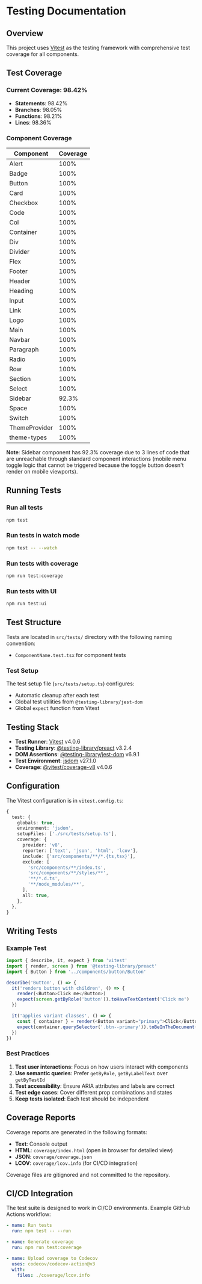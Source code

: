# Testing Documentation

## Overview

This project uses [Vitest](https://vitest.dev/) as the testing framework with comprehensive test coverage for all components.

## Test Coverage

### Current Coverage: 98.42%

- **Statements**: 98.42%
- **Branches**: 98.05%
- **Functions**: 98.21%
- **Lines**: 98.36%

### Component Coverage

| Component | Coverage |
|-----------|----------|
| Alert | 100% |
| Badge | 100% |
| Button | 100% |
| Card | 100% |
| Checkbox | 100% |
| Code | 100% |
| Col | 100% |
| Container | 100% |
| Div | 100% |
| Divider | 100% |
| Flex | 100% |
| Footer | 100% |
| Header | 100% |
| Heading | 100% |
| Input | 100% |
| Link | 100% |
| Logo | 100% |
| Main | 100% |
| Navbar | 100% |
| Paragraph | 100% |
| Radio | 100% |
| Row | 100% |
| Section | 100% |
| Select | 100% |
| Sidebar | 92.3% |
| Space | 100% |
| Switch | 100% |
| ThemeProvider | 100% |
| theme-types | 100% |

**Note**: Sidebar component has 92.3% coverage due to 3 lines of code that are unreachable through standard component interactions (mobile menu toggle logic that cannot be triggered because the toggle button doesn't render on mobile viewports).

## Running Tests

### Run all tests
```bash
npm test
```

### Run tests in watch mode
```bash
npm test -- --watch
```

### Run tests with coverage
```bash
npm run test:coverage
```

### Run tests with UI
```bash
npm run test:ui
```

## Test Structure

Tests are located in `src/tests/` directory with the following naming convention:
- `ComponentName.test.tsx` for component tests

### Test Setup

The test setup file (`src/tests/setup.ts`) configures:
- Automatic cleanup after each test
- Global test utilities from `@testing-library/jest-dom`
- Global `expect` function from Vitest

## Testing Stack

- **Test Runner**: [Vitest](https://vitest.dev/) v4.0.6
- **Testing Library**: [@testing-library/preact](https://testing-library.com/docs/preact-testing-library/intro/) v3.2.4
- **DOM Assertions**: [@testing-library/jest-dom](https://github.com/testing-library/jest-dom) v6.9.1
- **Test Environment**: [jsdom](https://github.com/jsdom/jsdom) v27.1.0
- **Coverage**: [@vitest/coverage-v8](https://vitest.dev/guide/coverage.html) v4.0.6

## Configuration

The Vitest configuration is in `vitest.config.ts`:

```typescript
{
  test: {
    globals: true,
    environment: 'jsdom',
    setupFiles: ['./src/tests/setup.ts'],
    coverage: {
      provider: 'v8',
      reporter: ['text', 'json', 'html', 'lcov'],
      include: ['src/components/**/*.{ts,tsx}'],
      exclude: [
        'src/components/**/index.ts',
        'src/components/**/styles/**',
        '**/*.d.ts',
        '**/node_modules/**',
      ],
      all: true,
    },
  },
}
```

## Writing Tests

### Example Test

```typescript
import { describe, it, expect } from 'vitest'
import { render, screen } from '@testing-library/preact'
import { Button } from '../components/button/Button'

describe('Button', () => {
  it('renders button with children', () => {
    render(<Button>Click me</Button>)
    expect(screen.getByRole('button')).toHaveTextContent('Click me')
  })

  it('applies variant classes', () => {
    const { container } = render(<Button variant="primary">Click</Button>)
    expect(container.querySelector('.btn--primary')).toBeInTheDocument()
  })
})
```

### Best Practices

1. **Test user interactions**: Focus on how users interact with components
2. **Use semantic queries**: Prefer `getByRole`, `getByLabelText` over `getByTestId`
3. **Test accessibility**: Ensure ARIA attributes and labels are correct
4. **Test edge cases**: Cover different prop combinations and states
5. **Keep tests isolated**: Each test should be independent

## Coverage Reports

Coverage reports are generated in the following formats:
- **Text**: Console output
- **HTML**: `coverage/index.html` (open in browser for detailed view)
- **JSON**: `coverage/coverage.json`
- **LCOV**: `coverage/lcov.info` (for CI/CD integration)

Coverage files are gitignored and not committed to the repository.

## CI/CD Integration

The test suite is designed to work in CI/CD environments. Example GitHub Actions workflow:

```yaml
- name: Run tests
  run: npm test -- --run

- name: Generate coverage
  run: npm run test:coverage

- name: Upload coverage to Codecov
  uses: codecov/codecov-action@v3
  with:
    files: ./coverage/lcov.info
```
